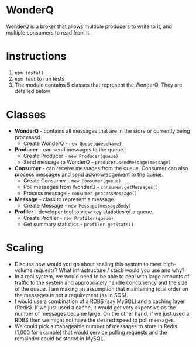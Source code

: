 # WonderQ

WonderQ is a broker that allows multiple producers to write to it, and multiple consumers to read from it.

# Instructions
1. `npm install`
2. `npm test` to run tests
3. The module contains 5 classes that represent the WonderQ. They are detailed below

# Classes
* **WonderQ** - contains all messages that are in the store or currently being processed.
  * Create WonderQ - `new Queue(queueName)`
* **Producer** - can send messages to the queue.
  * Create Producer - `new Producer(queue)`
  * Send message to WonderQ - `producer.sendMessage(message)`
* **Consumer** - can receive messages from the queue. Consumer can also process messages and send acknowledgement to the queue.
  * Create Consumer - `new Consumer(queue)`
  * Poll messages from WonderQ - `consumer.getMessages()`
  * Process message - `consumer.processMessage()`
* **Message** - class to represent a message.
  * Create Message - `new Message(messageBody)`
* **Profiler** - developer tool to view key statistics of a queue.
  * Create Profiler - `new Profiler(queue)`
  * Get summary statistics - `profiler.getStats()`

# Scaling
- Discuss how would you go about scaling this system to meet high-volume requests? What infrastructure / stack would you use and why?
- In a real system, we would need to be able to deal with large amounts of traffic to the system and appropriately handle concurrency and the size of the queue. I am making an assumption that maintaining total order on the messages is not a requirement (as in SQS).
- I would use a combination of a RDBS (say MySQL) and a caching layer (Redis). If we just used a cache, it would get very expensive as the number of messages became large. On the other hand, if we just used a RDBS then we might not have the desired speed to poll messages.
- We could pick a manageable number of messages to store in Redis (1,000 for example) that would service polling requests and the remainder could be stored in MySQL.
